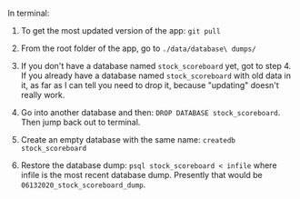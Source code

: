 In terminal:

1. To get the most updated version of the app: `git pull` 
2. From the root folder of the app, go to `./data/database\ dumps/`

2. If you don't have a database named `stock_scoreboard` yet, got to step 4. If you already have a database named `stock_scoreboard` with old data in it, as far as I can tell you need to drop it, because "updating" doesn't really work.

3. Go into another database and then: `DROP DATABASE stock_scoreboard`. Then jump back out to terminal.
4. Create an empty database with the same name: `createdb stock_scoreboard`
5. Restore the database dump: `psql stock_scoreboard < infile` where infile is the most recent database dump. Presently that would be `06132020_stock_scoreboard_dump`.


